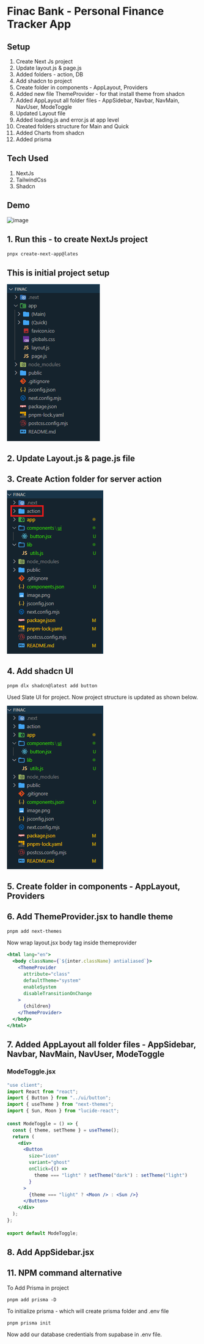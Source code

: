 # Finac Bank - Personal Finance Tracker App

## Setup

1. Create Next Js project
2. Update layout.js & page.js
3. Added folders - action, DB
4. Add shadcn to project
5. Create folder in components - AppLayout, Providers
6. Added new file ThemeProvider - for that install theme from shadcn
7. Added AppLayout all folder files - AppSidebar, Navbar, NavMain, NavUser, ModeToggle
8. Updated Layout file
9. Added loading.js and error.js at app level
10. Created folders structure for Main and Quick
11. Added Charts from shadcn
12. Added prisma

## Tech Used

1. NextJs
2. TailwindCss
3. Shadcn

## Demo

<img width="1879" height="923" alt="image" src="https://github.com/user-attachments/assets/54ccf117-2e81-405c-8cb4-93e68ec5e9cf" />

## 1. Run this - to create NextJs project

```pnpm
pnpx create-next-app@lates
```

## This is initial project setup

![alt text](public/assets/Images/image-1.png)

## 2. Update Layout.js & page.js file

## 3. Create Action folder for server action

![alt text](public/assets/Images/image-2.png)

## 4. Add shadcn UI

```pnpm
pnpm dlx shadcn@latest add button
```

Used Slate UI for project. Now project structure is updated as shown below.

![alt text](public/assets/Images/image-3.png)

## 5. Create folder in components - AppLayout, Providers

## 6. Add ThemeProvider.jsx to handle theme

```pnpm
pnpm add next-themes
```

Now wrap layout.jsx body tag inside themeprovider

```jsx
<html lang="en">
  <body className={`${inter.className} antialiased`}>
    <ThemeProvider
      attribute="class"
      defaultTheme="system"
      enableSystem
      disableTransitionOnChange
    >
      {children}
    </ThemeProvider>
  </body>
</html>
```

## 7. Added AppLayout all folder files - AppSidebar, Navbar, NavMain, NavUser, ModeToggle

### ModeToggle.jsx

```jsx
"use client";
import React from "react";
import { Button } from "../ui/button";
import { useTheme } from "next-themes";
import { Sun, Moon } from "lucide-react";

const ModeToggle = () => {
  const { theme, setTheme } = useTheme();
  return (
    <div>
      <Button
        size="icon"
        variant="ghost"
        onClick={() =>
          theme === "light" ? setTheme("dark") : setTheme("light")
        }
      >
        {theme === "light" ? <Moon /> : <Sun />}
      </Button>
    </div>
  );
};

export default ModeToggle;
```

## 8. Add AppSidebar.jsx

## 11. NPM command alternative

To Add Prisma in project

```pnpm
pnpm add prisma -D
```

To initialize prisma - which will create prisma folder and .env file

```pnpm
pnpm prisma init

```

Now add our database credentials from supabase in .env file.
